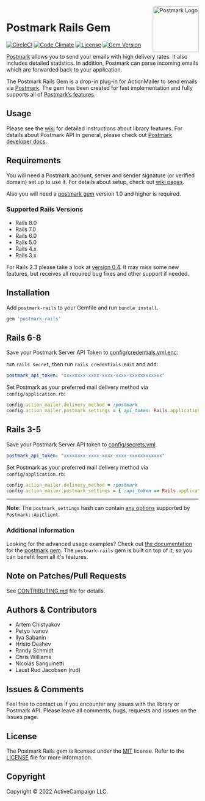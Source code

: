 <a href="https://postmarkapp.com">
    <img src="postmark.png" alt="Postmark Logo" title="Postmark" width="120" height="120" align="right">
</a>

# Postmark Rails Gem

[![CircleCI](https://dl.circleci.com/status-badge/img/gh/ActiveCampaign/postmark-rails/tree/main.svg?style=svg)](https://dl.circleci.com/status-badge/redirect/gh/ActiveCampaign/postmark-rails/tree/main)
[![Code Climate](https://codeclimate.com/github/ActiveCampaign/postmark-rails/badges/gpa.svg)](https://codeclimate.com/github/ActiveCampaign/postmark-rails)
[![License](http://img.shields.io/badge/license-MIT-blue.svg?style=flat)](http://www.opensource.org/licenses/MIT)
[![Gem Version](https://badge.fury.io/rb/postmark-rails.svg)](https://badge.fury.io/rb/postmark-rails)

[Postmark](https://postmarkapp.com) allows you to send your emails with high delivery rates.
It also includes detailed statistics. In addition, Postmark can parse incoming emails which are forwarded back to your application.

The Postmark Rails Gem is a drop-in plug-in for ActionMailer to send emails via [Postmark](https://postmarkapp.com).
The gem has been created for fast implementation and fully supports all of [Postmark’s features](https://postmarkapp.com/why).

## Usage

Please see the [wiki](https://github.com/ActiveCampaign/postmark-rails/wiki) for detailed instructions about library features.
For details about Postmark API in general, please check out [Postmark developer docs](https://postmarkapp.com/developer).

## Requirements

You will need a Postmark account, server and sender signature (or verified domain) set up to use it.
For details about setup, check out [wiki pages](https://github.com/ActiveCampaign/postmark-rails/wiki/Getting-Started).

Also you will need a [postmark gem](https://github.com/ActiveCampaign/postmark-gem) version 1.0 and higher is required.

### Supported Rails Versions

- Rails 8.0
- Rails 7.0
- Rails 6.0
- Rails 5.0
- Rails 4.x
- Rails 3.x

For Rails 2.3 please take a look at [version 0.4](https://github.com/ActiveCampaign/postmark-rails/tree/v0.4.2).
It may miss some new features, but receives all required bug fixes and other support if needed.

## Installation

Add `postmark-rails` to your Gemfile and run `bundle install`.

```ruby
gem 'postmark-rails'
```

## Rails 6-8

Save your Postmark Server API Token to [config/credentials.yml.enc](https://guides.rubyonrails.org/security.html#custom-credentials):

run `rails secret`, then run `rails credentials:edit` and add:

```yaml
postmark_api_token: "xxxxxxxx-xxxx-xxxx-xxxx-xxxxxxxxxxxx"
```

Set Postmark as your preferred mail delivery method via `config/application.rb`:

```ruby
config.action_mailer.delivery_method = :postmark
config.action_mailer.postmark_settings = { api_token: Rails.application.credentials.postmark_api_token }
```

## Rails 3-5

Save your Postmark Server API token to [config/secrets.yml](http://guides.rubyonrails.org/4_1_release_notes.html#config-secrets-yml).

```yaml
postmark_api_token: "xxxxxxxx-xxxx-xxxx-xxxx-xxxxxxxxxxxx"
```

Set Postmark as your preferred mail delivery method via `config/application.rb`:

```ruby
config.action_mailer.delivery_method = :postmark
config.action_mailer.postmark_settings = { :api_token => Rails.application.secrets.postmark_api_token }
```

---

**Note**: The `postmark_settings` hash can contain [any options](https://github.com/ActiveCampaign/postmark-gem#communicating-with-the-api) supported by `Postmark::ApiClient`.

### Additional information

Looking for the advanced usage examples? Check out [the documentation](https://github.com/ActiveCampaign/postmark-gem/blob/main/README.md) for the [postmark gem](https://github.com/ActiveCampaign/postmark-gem).
The `postmark-rails` gem is built on top of it, so you can benefit from all it's features.

## Note on Patches/Pull Requests

See [CONTRIBUTING.md](CONTRIBUTING.md) file for details.

## Authors & Contributors

- Artem Chistyakov
- Petyo Ivanov
- Ilya Sabanin
- Hristo Deshev
- Randy Schmidt
- Chris Williams
- Nicolás Sanguinetti
- Laust Rud Jacobsen (rud)

## Issues & Comments

Feel free to contact us if you encounter any issues with the library or Postmark API.
Please leave all comments, bugs, requests and issues on the Issues page.

## License

The Postmark Rails gem is licensed under the [MIT](http://www.opensource.org/licenses/mit-license.php) license.
Refer to the [LICENSE](https://github.com/ActiveCampaign/postmark-rails/blob/main/LICENSE) file for more information.

## Copyright

Copyright © 2022 ActiveCampaign LLC.

